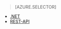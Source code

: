 > [AZURE.SELECTOR]
- [.NET](../articles/media-services/media-services-dotnet-connect_programmatically.md)
- [REST-API](../articles/media-services/media-services-rest-connect_programmatically.md)


